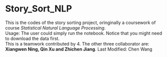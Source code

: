 # Story_Sort_NLP <br />
This is the codes of the story sorting project, oringinally a coursework of course *Statistical Natural Language Processing*. <br />
Usage: The user could simply run the notebook. Notice that you might need to download the data first. <br />
This is a teamwork contributed by 4. The other three collaborator are: **Xiangwen Ning, Qin Xu and Zhichen Jiang**.
Last Modified: Chen Wang <br />
